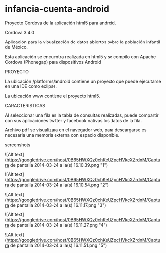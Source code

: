 infancia-cuenta-android
=======================

Proyecto Cordova de la aplicación html5 para android.

Cordova 3.4.0

Aplicación para la visualización de datos abiertos sobre la población infantil de México.

Esta aplicación se encuentra realizada en html5 y se compilo con Apache Cordova (Phonegap) para dispositivos Android

PROYECTO

La ubicación  /platforms/android   contiene un proyecto que puede ejecutarse en una IDE como eclipse.

La ubicación www contiene el proyecto html5.

CARACTERISTICAS

Al seleccionar una fila en la tabla de consultas realizadas, puede compartir con sus aplicaciones twitter y facebook nativas los datos de la fila.

Archivo pdf se visualizara en el navegador web, para descargarse es necesaria una memoria externa con espacio disponible.

screenshots
 
![Alt text](https://googledrive.com/host/0B65HWXQz0chKeUZpcHVkcXZrdnM/Captura de pantalla 2014-03-24 a la(s) 16.10.39.png "1")

![Alt text](https://googledrive.com/host/0B65HWXQz0chKeUZpcHVkcXZrdnM/Captura de pantalla 2014-03-24 a la(s) 16.10.54.png "2")

![Alt text](https://googledrive.com/host/0B65HWXQz0chKeUZpcHVkcXZrdnM/Captura de pantalla 2014-03-24 a la(s) 16.11.17.png "3")

![Alt text](https://googledrive.com/host/0B65HWXQz0chKeUZpcHVkcXZrdnM/Captura de pantalla 2014-03-24 a la(s) 16.11.27.png "4")

![Alt text](https://googledrive.com/host/0B65HWXQz0chKeUZpcHVkcXZrdnM/Captura de pantalla 2014-03-24 a la(s) 16.11.51.png "5")
